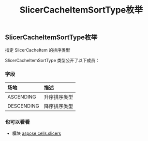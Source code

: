 ﻿---
title: SlicerCacheItemSortType枚举
second_title: Aspose.Cells for Python via .NET API 参考资料
description:
type: docs
weight: 70
url: /zh/python-net/aspose.cells.slicers/slicercacheitemsorttype/
is_root: false
---
##  SlicerCacheItemSortType枚举
指定 SlicerCacheItem 的排序类型



SlicerCacheItemSortType 类型公开了以下成员：

### 字段
|场地|描述|
| :- | :- |
| ASCENDING |升序排序类型|
| DESCENDING |降序排序类型|



### 也可以看看
* 模块 [aspose.cells.slicers](..)
